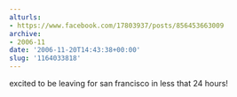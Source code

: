 ```yaml
---
alturls:
- https://www.facebook.com/17803937/posts/856453663009
archive:
- 2006-11
date: '2006-11-20T14:43:38+00:00'
slug: '1164033818'
---
```


excited to be leaving for san francisco in less that 24 hours!

